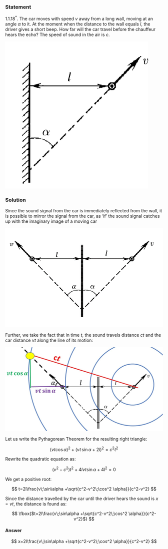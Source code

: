 ###  Statement

$1.1.18^*.$ The car moves with speed $v$ away from a long wall, moving at an angle $\alpha$ to it. At the moment when the distance to the wall equals $l$, the driver gives a short beep. How far will the car travel before the chauffeur hears the echo? The speed of sound in the air is $c$.

![ For problem $1.1.18^*$ |457x471, 31%](../../img/1.1.18/statement.png)

### Solution

Since the sound signal from the car is immediately reflected from the wall, it is possible to mirror the signal from the car, as ‘if’ the sound signal catches up with the imaginary image of a moving car

![ Mirror reflection with respect to the wall |794x498, 59%](../../img/1.1.18/Mirror.png)

Further, we take the fact that in time $t$, the sound travels distance $ct$ and the car distance $vt$ along the line of its motion:

![|1105x587, 67%](../../img/1.1.18/sol.jpg)

Let us write the Pythagorean Theorem for the resulting right triangle:

$$
(vt\cos\alpha )^2+(vt\,\sin\alpha + 2l)^2 = c^2t^2
$$

Rewrite the quadratic equation as:

$$
(v^2-c^2)t^2 + 4lvt\sin\alpha + 4l^2= 0
$$

We get a positive root:

$$
t=2l\frac{v\;\sin\alpha +\sqrt{c^2-v^2\;\cos^2 \alpha}}{c^2-v^2}
$$

Since the distance travelled by the car until the driver hears the sound is $x=vt$, the distance is found as:

$$
\fbox{$t=2l\frac{v\;\sin\alpha +\sqrt{c^2-v^2\;\cos^2 \alpha}}{c^2-v^2}$}
$$

#### Answer

$$
x=2l\frac{v\;\sin\alpha +\sqrt{c^2-v^2\;\cos^2 \alpha}}{c^2-v^2}
$$
